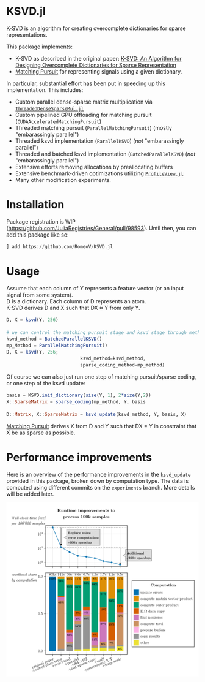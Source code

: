 # KSVD.jl

[K-SVD](https://en.wikipedia.org/wiki/K-SVD) is an algorithm for creating overcomplete dictionaries for sparse representations.  

This package implements:

* K-SVD as described in the original paper: [K-SVD: An Algorithm for Designing Overcomplete Dictionaries for Sparse Representation](http://www.cs.technion.ac.il/~freddy/papers/120.pdf)
* [Matching Pursuit](https://en.wikipedia.org/wiki/Matching_pursuit) for representing signals using a given dictionary.

In particular, substantial effort has been put in speeding up this implementation.
This includes:
- Custom parallel dense-sparse matrix multiplication via [`ThreadedDenseSparseMul.jl`](https://github.com/RomeoV/ThreadedDenseSparseMul.jl)
- Custom pipelined GPU offloading for matching pursuit (`CUDAAcceleratedMatchingPursuit`)
- Threaded matching pursuit (`ParallelMatchingPursuit`) (mostly "embarassingly parallel")
- Threaded ksvd implementation (`ParallelKSVD`) (*not* "embarassingly parallel")
- Threaded and batched ksvd implementation (`BatchedParallelKSVD`) (*not* "embarassingly parallel")
- Extensive efforts removing allocations by preallocating buffers
- Extensive benchmark-driven optimizations utilizing [`ProfileView.jl`](https://github.com/timholy/ProfileView.jl)
- Many other modification experiments.

# Installation
Package registration is WIP (https://github.com/JuliaRegistries/General/pull/98593).
Until then, you can add this package like so:

```julia
] add https://github.com/RomeoV/KSVD.jl
```

# Usage

Assume that each column of Y represents a feature vector (or an input signal from some system).  
D is a dictionary. Each column of D represents an atom.  
K-SVD derives D and X such that DX ≈ Y from only Y.  

```julia
D, X = ksvd(Y, 256)

# we can control the matching pursuit stage and ksvd stage through method structs
ksvd_method = BatchedParallelKSVD()
mp_Method = ParallelMatchingPursuit()
D, X = ksvd(Y, 256;
                           ksvd_method=ksvd_method,
                           sparse_coding_method=mp_method)
```

Of course we can also just run one step of matching pursuit/sparse coding, or one step of the ksvd update:

``` julia
basis = KSVD.init_dictionary(size(Y, 1), 2*size(Y,2))
X::SparseMatrix = sparse_coding(mp_method, Y, basis

D::Matrix, X::SparseMatrix = ksvd_update(ksvd_method, Y, basis, X)
```

[Matching Pursuit](https://en.wikipedia.org/wiki/Matching_pursuit) derives X from D and Y such that DX = Y in constraint that X be as sparse as possible.


# Performance improvements

Here is an overview of the performance improvements in the `ksvd_update` provided in this package, broken down by computation type.
The data is computed using different commits on the `experiments` branch.
More details will be added later.

![benchmark results](/ksvd_benchmarks/figs/benchmark_results.png)
